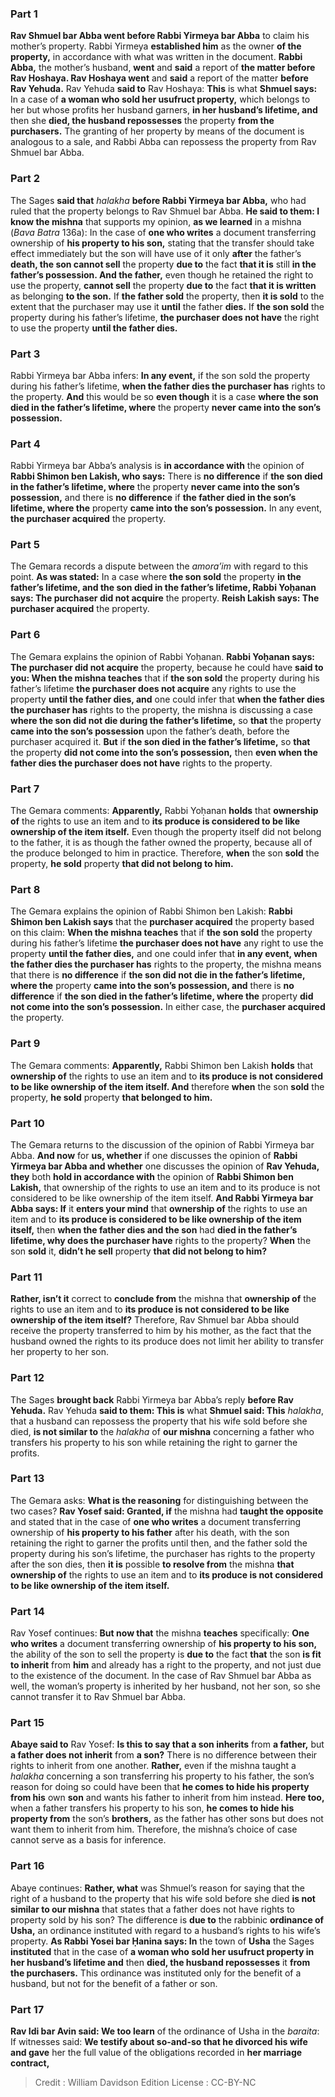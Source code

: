 
### Part 1
<b>Rav Shmuel bar Abba went before Rabbi Yirmeya bar Abba</b> to claim his mother’s property. Rabbi Yirmeya <b>established him</b> as the owner <b>of the property,</b> in accordance with what was written in the document. <b>Rabbi Abba,</b> the mother’s husband, <b>went</b> and <b>said</b> a report of <b>the matter before Rav Hoshaya. Rav Hoshaya went</b> and <b>said</b> a report of the matter <b>before Rav Yehuda.</b> Rav Yehuda <b>said to</b> Rav Hoshaya: <b>This</b> is what <b>Shmuel says:</b> In a case of <b>a woman who sold her usufruct property,</b> which belongs to her but whose profits her husband garners, <b>in her husband’s lifetime, and</b> then she <b>died, the husband repossesses</b> the property <b>from the purchasers.</b> The granting of her property by means of the document is analogous to a sale, and Rabbi Abba can repossess the property from Rav Shmuel bar Abba.

### Part 2
The Sages <b>said that</b> <i>halakha</i> <b>before Rabbi Yirmeya bar Abba,</b> who had ruled that the property belongs to Rav Shmuel bar Abba. <b>He said to them: I know the mishna</b> that supports my opinion, <b>as we learned</b> in a mishna (<i>Bava Batra</i> 136a): In the case of <b>one who writes</b> a document transferring ownership of <b>his property to his son,</b> stating that the transfer should take effect immediately but the son will have use of it only <b>after</b> the father’s <b>death, the son cannot sell</b> the property <b>due to</b> the fact <b>that it is</b> still <b>in the father’s possession. And the father,</b> even though he retained the right to use the property, <b>cannot sell</b> the property <b>due to</b> the fact <b>that it is written</b> as belonging <b>to the son.</b> If <b>the father sold</b> the property, then <b>it is sold</b> to the extent that the purchaser may use it <b>until</b> the father <b>dies.</b> If <b>the son sold</b> the property during his father’s lifetime, <b>the purchaser does not have</b> the right to use the property <b>until the father dies.</b>

### Part 3
Rabbi Yirmeya bar Abba infers: <b>In any event,</b> if the son sold the property during his father’s lifetime, <b>when the father dies the purchaser has</b> rights to the property. <b>And</b> this would be so <b>even though</b> it is a case <b>where the son died in the father’s lifetime, where</b> the property <b>never came into the son’s possession.</b>

### Part 4
Rabbi Yirmeya bar Abba’s analysis is <b>in accordance with</b> the opinion of <b>Rabbi Shimon ben Lakish, who says:</b> There is <b>no difference</b> if <b>the son died in the father’s lifetime, where</b> the property <b>never came into the son’s possession,</b> and there is <b>no difference</b> if <b>the father died in the son’s lifetime, where the</b> property <b>came into the son’s possession.</b> In any event, <b>the purchaser acquired</b> the property.

### Part 5
The Gemara records a dispute between the <i>amora’im</i> with regard to this point. <b>As was stated:</b> In a case where <b>the son sold</b> the property <b>in the father’s lifetime, and the son died in the father’s lifetime, Rabbi Yoḥanan says: The purchaser did not acquire</b> the property. <b>Reish Lakish says: The purchaser acquired</b> the property.

### Part 6
The Gemara explains the opinion of Rabbi Yoḥanan. <b>Rabbi Yoḥanan says: The purchaser did not acquire</b> the property, because he could have <b>said to you: When the mishna teaches</b> that if <b>the son sold</b> the property during his father’s lifetime <b>the purchaser does not acquire</b> any rights to use the property <b>until the father dies, and</b> one could infer that <b>when the father dies the purchaser has</b> rights to the property, the mishna is discussing a case <b>where the son did not die during the father’s lifetime,</b> so <b>that</b> the property <b>came into the son’s possession</b> upon the father’s death, before the purchaser acquired it. <b>But</b> if <b>the son died in the father’s lifetime,</b> so <b>that</b> the property <b>did not come into the son’s possession,</b> then <b>even when the father dies the purchaser does not have</b> rights to the property.

### Part 7
The Gemara comments: <b>Apparently,</b> Rabbi Yoḥanan <b>holds</b> that <b>ownership of</b> the rights to use an item and to <b>its produce is considered to be like ownership of the item itself.</b> Even though the property itself did not belong to the father, it is as though the father owned the property, because all of the produce belonged to him in practice. Therefore, <b>when</b> the son <b>sold</b> the property, <b>he sold</b> property <b>that did not belong to him.</b>

### Part 8
The Gemara explains the opinion of Rabbi Shimon ben Lakish: <b>Rabbi Shimon ben Lakish says</b> that the <b>purchaser acquired</b> the property based on this claim: <b>When the mishna teaches</b> that if <b>the son sold</b> the property during his father’s lifetime <b>the purchaser does not have</b> any right to use the property <b>until the father dies,</b> and one could infer that <b>in any event, when the father dies the purchaser has</b> rights to the property, the mishna means that there is <b>no difference</b> if <b>the son did not die in the father’s lifetime, where the</b> property <b>came into the son’s possession, and</b> there is <b>no difference</b> if <b>the son died in the father’s lifetime, where the</b> property <b>did not come into the son’s possession.</b> In either case, the <b>purchaser acquired</b> the property.

### Part 9
The Gemara comments: <b>Apparently,</b> Rabbi Shimon ben Lakish <b>holds</b> that <b>ownership of</b> the rights to use an item and to <b>its produce is not considered to be like ownership of the item itself. And</b> therefore <b>when</b> the son <b>sold</b> the property, <b>he sold</b> property <b>that belonged to him.</b>

### Part 10
The Gemara returns to the discussion of the opinion of Rabbi Yirmeya bar Abba. <b>And now</b> for <b>us, whether</b> if one discusses the opinion of <b>Rabbi Yirmeya bar Abba and whether</b> one discusses the opinion of <b>Rav Yehuda, they</b> both <b>hold in accordance with</b> the opinion of <b>Rabbi Shimon ben Lakish,</b> that ownership of the rights to use an item and to its produce is not considered to be like ownership of the item itself. <b>And Rabbi Yirmeya bar Abba says: If</b> it <b>enters your mind</b> that <b>ownership of</b> the rights to use an item and to <b>its produce is considered to be like ownership of the item itself,</b> then <b>when the father dies and the son</b> had <b>died in the father’s lifetime, why does the purchaser have</b> rights to the property? <b>When</b> the son <b>sold</b> it, <b>didn’t he sell</b> property <b>that did not belong to him?</b>

### Part 11
<b>Rather, isn’t it</b> correct to <b>conclude from</b> the mishna that <b>ownership of</b> the rights to use an item and to <b>its produce is not considered to be like ownership of the item itself?</b> Therefore, Rav Shmuel bar Abba should receive the property transferred to him by his mother, as the fact that the husband owned the rights to its produce does not limit her ability to transfer her property to her son.

### Part 12
The Sages <b>brought back</b> Rabbi Yirmeya bar Abba’s reply <b>before Rav Yehuda.</b> Rav Yehuda <b>said to them: This is</b> what <b>Shmuel said: This</b> <i>halakha</i>, that a husband can repossess the property that his wife sold before she died, <b>is not similar to</b> the <i>halakha</i> of <b>our mishna</b> concerning a father who transfers his property to his son while retaining the right to garner the profits.

### Part 13
The Gemara asks: <b>What is the reasoning</b> for distinguishing between the two cases? <b>Rav Yosef said: Granted, if</b> the mishna had <b>taught the opposite</b> and stated that in the case of <b>one who writes</b> a document transferring ownership of <b>his property to his father</b> after his death, with the son retaining the right to garner the profits until then, and the father sold the property during his son’s lifetime, the purchaser has rights to the property after the son dies, then <b>it is</b> possible <b>to resolve from</b> the mishna <b>that ownership of</b> the rights to use an item and to <b>its produce is not considered to be like ownership of the item itself.</b>

### Part 14
Rav Yosef continues: <b>But now that</b> the mishna <b>teaches</b> specifically: <b>One who writes</b> a document transferring ownership of <b>his property to his son,</b> the ability of the son to sell the property is <b>due to</b> the fact <b>that</b> the son <b>is fit to inherit</b> from <b>him</b> and already has a right to the property, and not just due to the existence of the document. In the case of Rav Shmuel bar Abba as well, the woman’s property is inherited by her husband, not her son, so she cannot transfer it to Rav Shmuel bar Abba.

### Part 15
<b>Abaye said to</b> Rav Yosef: <b>Is this to say that a son inherits</b> from <b>a father,</b> but <b>a father does not inherit</b> from <b>a son?</b> There is no difference between their rights to inherit from one another. <b>Rather,</b> even if the mishna taught a <i>halakha</i> concerning a son transferring his property to his father, the son’s reason for doing so could have been that <b>he comes to hide his property from his</b> own <b>son</b> and wants his father to inherit from him instead. <b>Here too,</b> when a father transfers his property to his son, <b>he comes to hide his property from</b> the son’s <b>brothers,</b> as the father has other sons but does not want them to inherit from him. Therefore, the mishna’s choice of case cannot serve as a basis for inference.

### Part 16
Abaye continues: <b>Rather, what</b> was Shmuel’s reason for saying that the right of a husband to the property that his wife sold before she died <b>is not similar to our mishna</b> that states that a father does not have rights to property sold by his son? The difference is <b>due to</b> the rabbinic <b>ordinance of Usha,</b> an ordinance instituted with regard to a husband’s rights to his wife’s property. <b>As Rabbi Yosei bar Ḥanina says: In</b> the town of <b>Usha</b> the Sages <b>instituted</b> that in the case of <b>a woman who sold her usufruct property in her husband’s lifetime and</b> then <b>died, the husband repossesses</b> it <b>from the purchasers.</b> This ordinance was instituted only for the benefit of a husband, but not for the benefit of a father or son.

### Part 17
<b>Rav Idi bar Avin said: We too learn</b> of the ordinance of Usha in the <i>baraita</i>: If witnesses said: <b>We testify about so-and-so that he divorced his wife and gave</b> her the full value of the obligations recorded in <b>her marriage contract,</b>

>Credit : William Davidson Edition
>License : CC-BY-NC